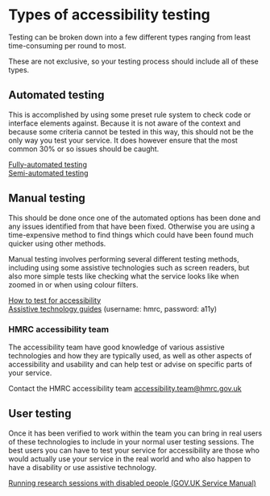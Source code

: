 # Types of accessibility testing

Testing can be broken down into a few different types ranging from least time-consuming per round to most.

These are not exclusive, so your testing process should include all of these types.

## Automated testing

This is accomplished by using some preset rule system to check code or interface elements against. Because it is not aware of the context and because some criteria cannot be tested in this way, this should not be the only way you test your service. It does however ensure that the most common 30% or so issues should be caught.

[Fully-automated testing](fully-automated-testing.md)  
[Semi-automated testing](semi-automated-testing.md)

## Manual testing

This should be done once one of the automated options has been done and any issues identified from that have been fixed. Otherwise you are using a time-expensive method to find things which could have been found much quicker using other methods.

Manual testing involves performing several different testing methods, including using some assistive technologies such as screen readers, but also more simple tests like checking what the service looks like when zoomed in or when using colour filters.

[How to test for accessibility](how-to-test-for-accessibility.md)  
[Assistive technology guides](https://accessibility-training.herokuapp.com/) (username: hmrc, password: a11y)

### HMRC accessibility team

The accessibility team have good knowledge of various assistive technologies and how they are typically used, as well as other aspects of accessibility and usability and can help test or advise on specific parts of your service.

Contact the HMRC accessibility team [accessibility.team@hmrc.gov.uk](mailto:accessibility.team@hmrc.gov.uk)

## User testing

Once it has been verified to work within the team you can bring in real users of these technologies to include in your normal user testing sessions. The best users you can have to test your service for accessibility are those who would actually use your service in the real world and who also happen to have a disability or use assistive technology.

[Running research sessions with disabled people (GOV.UK Service Manual)](https://www.gov.uk/service-manual/user-research/running-research-sessions-with-people-with-disabilities)

